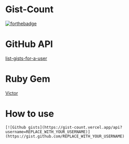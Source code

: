 # Gist-Count

[![forthebadge](https://forthebadge.com/images/badges/made-with-ruby.svg)](https://forthebadge.com)

# GitHub API
[list-gists-for-a-user](https://docs.github.com/en/rest/reference/gists#list-gists-for-a-user)

# Ruby Gem
[Victor](https://github.com/DannyBen/victor)

# How to use

```
[![Github gists](https://gist-count.vercel.app/api?username=REPLACE_WITH_YOUR_USERNAME)](https://gist.github.com/REPLACE_WITH_YOUR_USERNAME)
```
